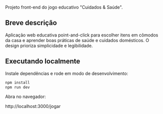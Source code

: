 Projeto front-end do jogo educativo "Cuidados & Saúde".

Breve descrição
----------------
Aplicação web educativa point-and-click para escolher itens em cômodos da casa e aprender boas práticas de saúde e cuidados domésticos. O design prioriza simplicidade e legibilidade.

Executando localmente
---------------------
Instale dependências e rode em modo de desenvolvimento:

```powershell
npm install
npm run dev
```

Abra no navegador:

http://localhost:3000/jogar
